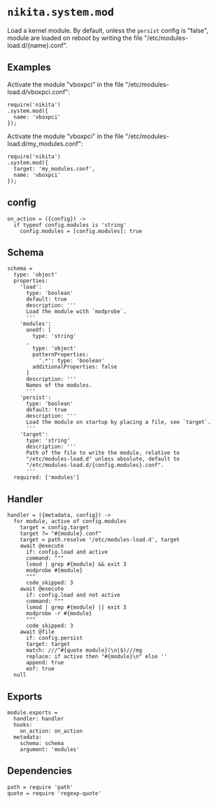 
# `nikita.system.mod`

Load a kernel module. By default, unless the `persist` config is "false",
module are loaded on reboot by writing the file "/etc/modules-load.d/{name}.conf".

## Examples

Activate the module "vboxpci" in the file "/etc/modules-load.d/vboxpci.conf":

```
require('nikita')
.system.mod({
  name: 'vboxpci'
});
```

Activate the module "vboxpci" in the file "/etc/modules-load.d/my_modules.conf":

```
require('nikita')
.system.mod({
  target: 'my_modules.conf',
  name: 'vboxpci'
});
```

## config

    on_action = ({config}) ->
      if typeof config.modules is 'string'
        config.modules = [config.modules]: true

## Schema

    schema =
      type: 'object'
      properties:
        'load':
          type: 'boolean'
          default: true
          description: '''
          Load the module with `modprobe`.
          '''
        'modules':
          oneOf: [
            type: 'string'
          ,
            type: 'object'
            patternProperties:
              '.*': type: 'boolean'
            additionalProperties: false
          ]
          description: '''
          Names of the modules.
          '''
        'persist':
          type: 'boolean'
          default: true
          description: '''
          Load the module on startup by placing a file, see `target`.
          '''
        'target':
          type: 'string'
          description: '''
          Path of the file to write the module, relative to
          "/etc/modules-load.d" unless absolute, default to
          "/etc/modules-load.d/{config.modules}.conf".
          '''
      required: ['modules']

## Handler

    handler = ({metadata, config}) ->
      for module, active of config.modules
        target = config.target
        target ?= "#{module}.conf"
        target = path.resolve '/etc/modules-load.d', target
        await @execute
          if: config.load and active
          command: """
          lsmod | grep #{module} && exit 3
          modprobe #{module}
          """
          code_skipped: 3
        await @execute
          if: config.load and not active
          command: """
          lsmod | grep #{module} || exit 3
          modprobe -r #{module}
          """
          code_skipped: 3
        await @file
          if: config.persist
          target: target
          match: ///^#{quote module}(\n|$)///mg
          replace: if active then "#{module}\n" else ''
          append: true
          eof: true
      null

## Exports

    module.exports =
      handler: handler
      hooks:
        on_action: on_action
      metadata:
        schema: schema
        argument: 'modules'

## Dependencies

    path = require 'path'
    quote = require 'regexp-quote'
